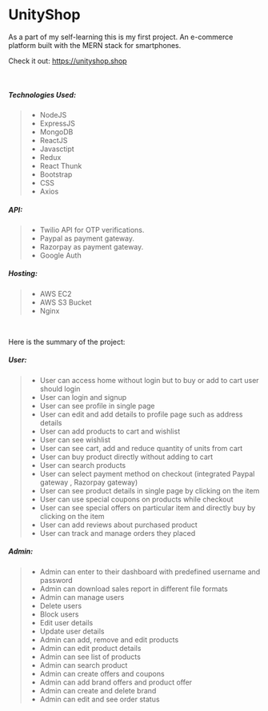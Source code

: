 # UnityShop

As a part of my self-learning this is my first project. An e-commerce platform built with the MERN stack for smartphones.

Check it out: https://unityshop.shop

<br>

##### Technologies Used:

> - NodeJS
> - ExpressJS
> - MongoDB
> - ReactJS
> - Javasctipt
> - Redux
> - React Thunk
> - Bootstrap
> - CSS
> - Axios

##### API:

> - Twilio API for OTP verifications.
> - Paypal as payment gateway.
> - Razorpay as payment gateway.
> - Google Auth

##### Hosting:

> - AWS EC2
> - AWS S3 Bucket
> - Nginx

<br>

Here is the summary of the project:

##### User:
> - User can access home without login but to buy or add to cart user should login
> - User can login and signup
> - User can see profile in single page
> - User can edit and add details to profile page such as address details
> - User can add products to cart and wishlist
> - User can see wishlist
> - User can see cart, add and reduce quantity of units from cart
> - User can buy product directly without adding to cart
> - User can search products
> - User can select payment method on checkout (integrated Paypal gateway , Razorpay gateway)
> - User can see product details in single page by clicking on the item
> - User can use special coupons on products while checkout
> - User can see special offers on particular item and directly buy by clicking on the item
> - User can add reviews about purchased product
> - User can track and manage orders they placed

##### Admin:
> - Admin can enter to their dashboard with predefined username and password
> - Admin can download sales report in different file formats
> - Admin can manage users
> - Delete users
> - Block users
> - Edit user details
> - Update user details
> - Admin can add, remove and edit products
> - Admin can edit product details
> - Admin can see list of products
> - Admin can search product
> - Admin can create offers and coupons
> - Admin can add brand offers and product offer
> - Admin can create and delete brand
> - Admin can edit and see order status
